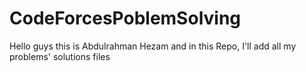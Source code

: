 # CodeForcesPoblemSolving
Hello guys this is Abdulrahman Hezam and in this Repo, I'll add all my problems' solutions files
